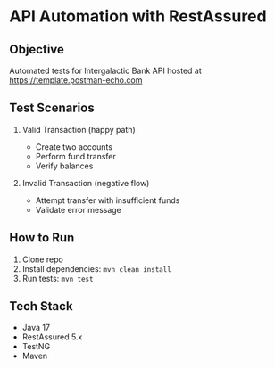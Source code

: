 # API Automation with RestAssured

## Objective
Automated tests for Intergalactic Bank API hosted at https://template.postman-echo.com

## Test Scenarios
1. Valid Transaction (happy path)
   - Create two accounts
   - Perform fund transfer
   - Verify balances

2. Invalid Transaction (negative flow)
   - Attempt transfer with insufficient funds
   - Validate error message

## How to Run
1. Clone repo
2. Install dependencies: `mvn clean install`
3. Run tests: `mvn test`

## Tech Stack
- Java 17
- RestAssured 5.x
- TestNG
- Maven
